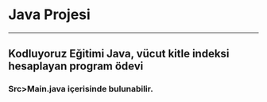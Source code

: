 # Java Projesi
-----

## Kodluyoruz Eğitimi Java, vücut kitle indeksi hesaplayan program ödevi


### Src>Main.java içerisinde bulunabilir.
